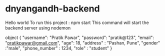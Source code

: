# dnyangandh-backend
Hello world
To run this project : npm start
This command will start the backend server using nodemon

object
{
    "username": "Pratik Pawar",
    "password": "pratik@123",
    "email": "pratikpawar@gmail.com",
    "age": 18,
    "address" : "Pashan, Pune",
    "gender" :"male",
    "phone_number" : 1234,
    "role" : "student"
}